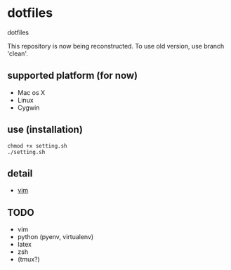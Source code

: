# dotfiles
dotfiles

This repository is now being reconstructed. To use old version, use branch 'clean'.

## supported platform (for now)
 - Mac os X
 - Linux
 - Cygwin

## use (installation)
```
chmod +x setting.sh
./setting.sh
```

## detail
 - [vim](vim/)

## TODO
 - vim
 - python (pyenv, virtualenv)
 - latex
 - zsh
 - (tmux?)
